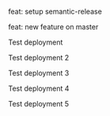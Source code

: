 feat: setup semantic-release

feat: new feature on master

Test deployment

Test deployment 2

Test deployment 3

Test deployment 4

Test deployment 5
